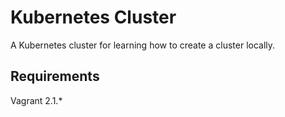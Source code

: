 # Kubernetes Cluster

A Kubernetes cluster for learning how to create a cluster locally.

## Requirements

Vagrant 2.1.*